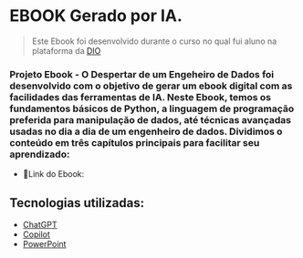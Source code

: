 # EBOOK Gerado por IA.

 > Este Ebook foi desenvolvido durante o curso no qual fui aluno na plataforma da [DIO](https://dio.me)

### Projeto Ebook - O Despertar de um Engeheiro de Dados foi desenvolvido com o objetivo de gerar um ebook digital com as facilidades das ferramentas de IA. Neste Ebook, temos os fundamentos básicos de Python, a linguagem de programação preferida para manipulação de dados, até técnicas avançadas usadas no dia a dia de um engenheiro de dados. Dividimos o conteúdo em três capítulos principais para facilitar seu aprendizado:

- 📕Link do Ebook: 

## Tecnologias utilizadas: 
- [ChatGPT](https://chat.openai.com/) 
- [Copilot](https://copilot.microsoft.com/?form=MA13FV)
- [PowerPoint](https://www.microsoft.com/en/microsoft-365/powerpoint)
